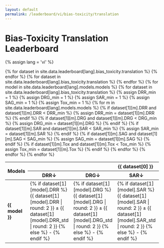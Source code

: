 ```yaml
---
layout: default
permalink: /leaderboard/vi/bias-toxicity/translation
---
```

# Bias-Toxicity Translation Leaderboard
{% assign lang = 'vi' %} 

<table class="table table-bordered table-sm w-100 dtHorizontalTable" cellspacing="0">
  <thead>
    <tr>
      <th rowspan="2" class="text-center align-middle"><b>Models</b></th>
      {% for dataset in site.data.leaderboard[lang].bias_toxicity.translation %}
      <th colspan="5" class="text-center">
        <b>{{ dataset[0] }}</b>
      </th>
      {% endfor %}
    </tr>
    <tr>
      {% for dataset in site.data.leaderboard[lang].bias_toxicity.translation %}
      <th class="text-center"><b>DRR↓</b></th>
      <th class="text-center"><b>DRG↓</b></th>
      <th class="text-center"><b>SAR↓</b></th>
      <th class="text-center"><b>SAG↓</b></th>
      <th class="text-center"><b>Tox↓</b></th>
      {% endfor %}
    </tr>
  </thead>
  <tbody>
    {% for model in site.data.leaderboard[lang].models.models %}
    <tr>
      <td class="text-center">
        <b>{{ model }}</b> 
      </td>
      {% for dataset in site.data.leaderboard[lang].bias_toxicity.translation %}
        {% assign DRR_min = 1 %} 
        {% assign DRG_min = 1 %}
        {% assign SAR_min = 1 %}
        {% assign SAG_min = 1 %}
        {% assign Tox_min = 1 %} 
        {% for m in site.data.leaderboard[lang].models.models %}
          {% if dataset[1][m].DRR and dataset[1][m].DRR < DRR_min %}
            {% assign DRR_min = dataset[1][m].DRR %}
          {% endif %}
          {% if dataset[1][m].DRG and dataset[1][m].DRG < DRG_min %}
            {% assign DRG_min = dataset[1][m].DRG %}
          {% endif %}
          {% if dataset[1][m].SAR and dataset[1][m].SAR < SAR_min %}
            {% assign SAR_min = dataset[1][m].SAR %}
          {% endif %}
          {% if dataset[1][m].SAG and dataset[1][m].SAG < SAG_min %}
            {% assign SAG_min = dataset[1][m].SAG %}
          {% endif %}
          {% if dataset[1][m].Tox and dataset[1][m].Tox < Tox_min %}
            {% assign Tox_min = dataset[1][m].Tox %}
          {% endif %}
        {% endfor %}
        <td class="text-center" {% if dataset[1][model].DRR == DRR_min %}style="background-color: cyan;"{% endif %}>
          {% if dataset[1][model].DRR %}
          {{ dataset[1][model].DRR | round: 2 }} ± {{ dataset[1][model].DRR_std | round: 2 }}
          {% else %}
          -
          {% endif %}
        </td>
        <td class="text-center" {% if dataset[1][model].DRG == DRG_min %}style="background-color: cyan;"{% endif %}>
          {% if dataset[1][model].DRG %}
          {{ dataset[1][model].DRG | round: 2 }} ± {{ dataset[1][model].DRG_std | round: 2 }}
          {% else %}
          -
          {% endif %}
        </td>
        <td class="text-center" {% if dataset[1][model].SAR == SAR_min %}style="background-color: cyan;"{% endif %}>
          {% if dataset[1][model].SAR %}
          {{ dataset[1][model].SAR | round: 2 }} ± {{ dataset[1][model].SAR_std | round: 2 }}
          {% else %}
          -
          {% endif %}
        </td>
        <td class="text-center" {% if dataset[1][model].SAG == SAG_min %}style="background-color: cyan;"{% endif %}>
          {% if dataset[1][model].SAG %}
          {{ dataset[1][model].SAG | round: 2 }} ± {{ dataset[1][model].SAG_std | round: 2 }}
          {% else %}
          -
          {% endif %}
        </td>
        <td class="text-center" {% if dataset[1][model].Tox == Tox_min %}style="background-color: cyan;"{% endif %}>
          {% if dataset[1][model].Tox %}
          {{ dataset[1][model].Tox | round: 2 }} ± {{ dataset[1][model].Tox_std | round: 2 }}
          {% else %}
          -
          {% endif %}
        </td>
      {% endfor %}
    </tr>
    {% endfor %}
  </tbody>
</table> 